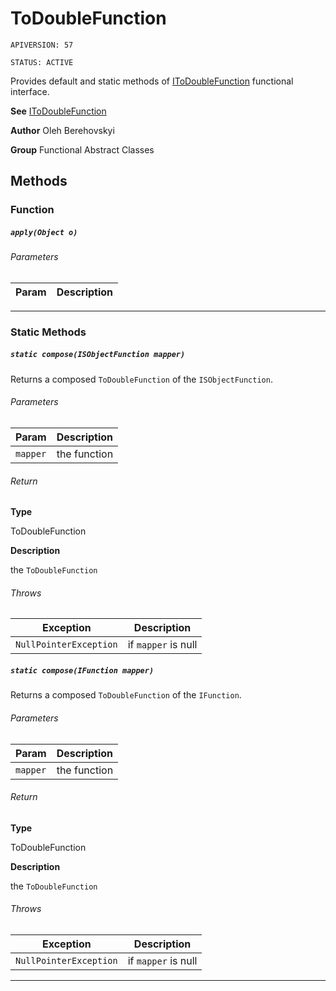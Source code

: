# ToDoubleFunction

`APIVERSION: 57`

`STATUS: ACTIVE`

Provides default and static methods of [IToDoubleFunction](/docs/Functional-Interfaces/IToDoubleFunction.md) functional interface.


**See** [IToDoubleFunction](/docs/Functional-Interfaces/IToDoubleFunction.md)


**Author** Oleh Berehovskyi


**Group** Functional Abstract Classes

## Methods
### Function
##### `apply(Object o)`
###### Parameters
|Param|Description|
|---|---|

---
### Static Methods
##### `static compose(ISObjectFunction mapper)`

Returns a composed `ToDoubleFunction` of the `ISObjectFunction`.

###### Parameters
|Param|Description|
|---|---|
|`mapper`|the function|

###### Return

**Type**

ToDoubleFunction

**Description**

the `ToDoubleFunction`

###### Throws
|Exception|Description|
|---|---|
|`NullPointerException`|if `mapper` is null|

##### `static compose(IFunction mapper)`

Returns a composed `ToDoubleFunction` of the `IFunction`.

###### Parameters
|Param|Description|
|---|---|
|`mapper`|the function|

###### Return

**Type**

ToDoubleFunction

**Description**

the `ToDoubleFunction`

###### Throws
|Exception|Description|
|---|---|
|`NullPointerException`|if `mapper` is null|

---
